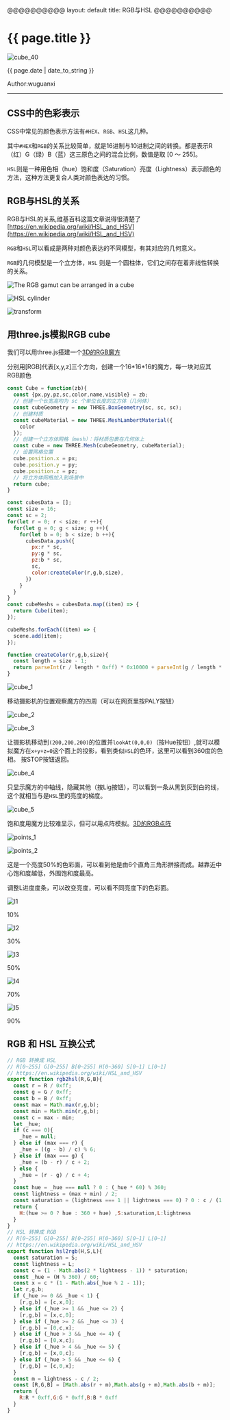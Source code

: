 @@@@@@@@@@
layout: default
title: RGB与HSL
@@@@@@@@@@

# {{ page.title }}

![cube_40](/blog/images/blog/cube/cube_40.jpg)

{{ page.date | date_to_string }}

Author:wuguanxi

***

## CSS中的色彩表示

CSS中常见的颜色表示方法有`#HEX`、`RGB`、`HSL`这几种。

其中`#HEX`和`RGB`的关系比较简单，就是16进制与10进制之间的转换。都是表示R（红）G（绿）B（蓝）这三原色之间的混合比例，数值是取 [0 ～ 255]。

`HSL`则是一种用色相（hue）饱和度（Saturation）亮度（Lightness）表示颜色的方法，这种方法更复合人类对颜色表达的习惯。

## RGB与HSL的关系

RGB与HSL的关系,维基百科这篇文章说得很清楚了[https://en.wikipedia.org/wiki/HSL_and_HSV](https://en.wikipedia.org/wiki/HSL_and_HSV)

`RGB`和`HSL`可以看成是两种对颜色表达的不同模型，有其对应的几何意义。

`RGB`的几何模型是一个立方体，`HSL` 则是一个圆柱体，它们之间存在着非线性转换的关系。

![The RGB gamut can be arranged in a cube](/blog/images/blog/cube/200px-RGB_Cube_Show_lowgamma_cutout_a.png)

![HSL cylinder](/blog/images/blog/cube/296px-HSL_color_solid_cylinder_saturation_gray.png)

![transform](/blog/images/blog/cube/300px-Hsl-and-hsv.svg.png)


## 用three.js模拟RGB cube

我们可以用three.js搭建一个[3D的RGB魔方](/blog/rgb_box/index.html)

分别用[RGB]代表[x,y,z]三个方向，创建一个16\*16\*16的魔方，每一块对应其RGB颜色
```javascript
const Cube = function(zb){
  const {px,py,pz,sc,color,name,visible} = zb;
  // 创建一个长宽高均为 sc 个单位长度的立方体（几何体）
  const cubeGeometry = new THREE.BoxGeometry(sc, sc, sc);
  // 创建材质
  const cubeMaterial = new THREE.MeshLambertMaterial({
    color
  });
  // 创建一个立方体网格（mesh）：将材质包裹在几何体上
  const cube = new THREE.Mesh(cubeGeometry, cubeMaterial);
  // 设置网格位置
  cube.position.x = px;
  cube.position.y = py;
  cube.position.z = pz;
  // 将立方体网格加入到场景中
  return cube;
}

const cubesData = [];
const size = 16;
const sc = 2;
for(let r = 0; r < size; r ++){
  for(let g = 0; g < size; g ++){
    for(let b = 0; b < size; b ++){
      cubesData.push({
        px:r * sc,
        py:g * sc,
        pz:b * sc,
        sc,
        color:createColor(r,g,b,size),
      })
    }
  }
}
const cubeMeshs = cubesData.map((item) => {
  return Cube(item);
});

cubeMeshs.forEach((item) => {
  scene.add(item);
});

function createColor(r,g,b,size){
  const length = size - 1;
  return parseInt(r / length * 0xff) * 0x10000 + parseInt(g / length * 0xff) * 0x100 + parseInt(b / length * 0xff);
}
```
![cube_1](/blog/images/blog/cube/cube_1.jpeg)

移动摄影机的位置观察魔方的四周（可以在网页里按PALY按钮）

![cube_2](/blog/images/blog/cube/cube_2.jpeg)

![cube_3](/blog/images/blog/cube/cube_3.jpeg)

让摄影机移动到`(200,200,200)`的位置并`lookAt(0,0,0)`（按Hue按钮）,就可以模拟魔方在`x+y+z=0`这个面上的投影，看到类似`HSL`的色环，这里可以看到360度的色相。
按STOP按钮返回。

![cube_4](/blog/images/blog/cube/cube_4.jpg)

只显示魔方的中轴线，隐藏其他（按Lig按钮），可以看到一条从黑到灰到白的线，这个就相当与是`HSL`里的亮度的梯度。

![cube_5](/blog/images/blog/cube/cube_5.jpeg)

饱和度用魔方比较难显示，但可以用点阵模拟。[3D的RGB点阵](/blog/rgb_point/index.html)

![points_1](/blog/images/blog/cube/points_1.jpeg)

![points_2](/blog/images/blog/cube/points_2.jpeg)

这是一个亮度50%的色彩面，可以看到他是由6个直角三角形拼接而成。越靠近中心饱和度越低，外围饱和度最高。

调整L进度度条，可以改变亮度，可以看不同亮度下的色彩面。

![l1](/blog/images/blog/cube/l1.jpeg)

10%

![l2](/blog/images/blog/cube/l2.jpeg)

30%

![l3](/blog/images/blog/cube/l3.jpeg)

50%

![l4](/blog/images/blog/cube/l4.jpeg)

70%

![l5](/blog/images/blog/cube/l5.jpeg)

90%

## RGB 和 HSL 互换公式

```javascript
// RGB 转换成 HSL 
// R[0~255] G[0~255] B[0~255] H[0~360] S[0~1] L[0~1]
// https://en.wikipedia.org/wiki/HSL_and_HSV
export function rgb2hsl(R,G,B){
  const r = R / 0xff;
  const g = G / 0xff;
  const b = B / 0xff;
  const max = Math.max(r,g,b);
  const min = Math.min(r,g,b);
  const c = max - min;
  let _hue;
  if (c === 0){
    _hue = null;
  } else if (max === r) {
    _hue = ((g - b) / c) % 6;
  } else if (max === g) {
    _hue = (b - r) / c + 2;
  } else {
    _hue = (r - g) / c + 4;
  }
  const hue = _hue === null ? 0 : (_hue * 60) % 360;
  const lightness = (max + min) / 2;
  const saturation = (lightness === 1 || lightness === 0) ? 0 : c / (1 - Math.abs(2 * lightness - 1));
  return {
    H:(hue >= 0 ? hue : 360 + hue) ,S:saturation,L:lightness
  }
}
// HSL 转换成 RGB 
// R[0~255] G[0~255] B[0~255] H[0~360] S[0~1] L[0~1]
// https://en.wikipedia.org/wiki/HSL_and_HSV
export function hsl2rgb(H,S,L){
  const saturation = S;
  const lightness = L;
  const c = (1 - Math.abs(2 * lightness - 1)) * saturation;
  const _hue = (H % 360) / 60;
  const x = c * (1 - Math.abs(_hue % 2 - 1));
  let r,g,b;
  if (_hue >= 0 && _hue < 1) {
    [r,g,b] = [c,x,0];
  } else if (_hue >= 1 && _hue <= 2) {
    [r,g,b] = [x,c,0];
  } else if (_hue >= 2 && _hue <= 3) {
    [r,g,b] = [0,c,x];
  } else if (_hue > 3 && _hue <= 4) {
    [r,g,b] = [0,x,c];
  } else if (_hue > 4 && _hue <= 5) {
    [r,g,b] = [x,0,c];
  } else if (_hue > 5 && _hue <= 6) {
    [r,g,b] = [c,0,x];
  }
  const m = lightness - c / 2;
  const [R,G,B] = [Math.abs(r + m),Math.abs(g + m),Math.abs(b + m)];
  return {
    R:R * 0xff,G:G * 0xff,B:B * 0xff
  }
}
```








